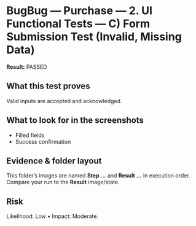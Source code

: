 ﻿# BugBug — Purchase — 2. UI Functional Tests — C) Form Submission Test (Invalid, Missing Data)

**Result:** PASSED

## What this test proves

Valid inputs are accepted and acknowledged.

## What to look for in the screenshots

- Filled fields
- Success confirmation

## Evidence & folder layout

This folder’s images are named **Step …** and **Result …** in execution order. Compare your run to the **Result** image/state.

## Risk

Likelihood: Low • Impact: Moderate.


